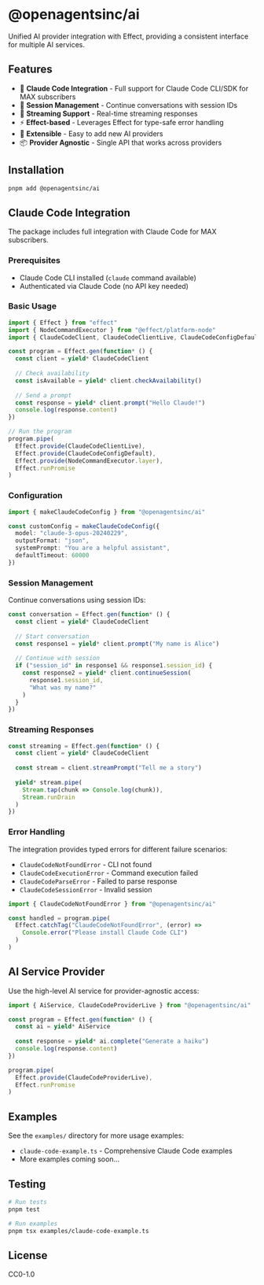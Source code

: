 # @openagentsinc/ai

Unified AI provider integration with Effect, providing a consistent interface for multiple AI services.

## Features

- 🤖 **Claude Code Integration** - Full support for Claude Code CLI/SDK for MAX subscribers
- 🔄 **Session Management** - Continue conversations with session IDs
- 🌊 **Streaming Support** - Real-time streaming responses
- ⚡ **Effect-based** - Leverages Effect for type-safe error handling
- 🔌 **Extensible** - Easy to add new AI providers
- 📦 **Provider Agnostic** - Single API that works across providers

## Installation

```bash
pnpm add @openagentsinc/ai
```

## Claude Code Integration

The package includes full integration with Claude Code for MAX subscribers.

### Prerequisites

- Claude Code CLI installed (`claude` command available)
- Authenticated via Claude Code (no API key needed)

### Basic Usage

```typescript
import { Effect } from "effect"
import { NodeCommandExecutor } from "@effect/platform-node"
import { ClaudeCodeClient, ClaudeCodeClientLive, ClaudeCodeConfigDefault } from "@openagentsinc/ai"

const program = Effect.gen(function* () {
  const client = yield* ClaudeCodeClient
  
  // Check availability
  const isAvailable = yield* client.checkAvailability()
  
  // Send a prompt
  const response = yield* client.prompt("Hello Claude!")
  console.log(response.content)
})

// Run the program
program.pipe(
  Effect.provide(ClaudeCodeClientLive),
  Effect.provide(ClaudeCodeConfigDefault),
  Effect.provide(NodeCommandExecutor.layer),
  Effect.runPromise
)
```

### Configuration

```typescript
import { makeClaudeCodeConfig } from "@openagentsinc/ai"

const customConfig = makeClaudeCodeConfig({
  model: "claude-3-opus-20240229",
  outputFormat: "json",
  systemPrompt: "You are a helpful assistant",
  defaultTimeout: 60000
})
```

### Session Management

Continue conversations using session IDs:

```typescript
const conversation = Effect.gen(function* () {
  const client = yield* ClaudeCodeClient
  
  // Start conversation
  const response1 = yield* client.prompt("My name is Alice")
  
  // Continue with session
  if ("session_id" in response1 && response1.session_id) {
    const response2 = yield* client.continueSession(
      response1.session_id,
      "What was my name?"
    )
  }
})
```

### Streaming Responses

```typescript
const streaming = Effect.gen(function* () {
  const client = yield* ClaudeCodeClient
  
  const stream = client.streamPrompt("Tell me a story")
  
  yield* stream.pipe(
    Stream.tap(chunk => Console.log(chunk)),
    Stream.runDrain
  )
})
```

### Error Handling

The integration provides typed errors for different failure scenarios:

- `ClaudeCodeNotFoundError` - CLI not found
- `ClaudeCodeExecutionError` - Command execution failed
- `ClaudeCodeParseError` - Failed to parse response
- `ClaudeCodeSessionError` - Invalid session

```typescript
import { ClaudeCodeNotFoundError } from "@openagentsinc/ai"

const handled = program.pipe(
  Effect.catchTag("ClaudeCodeNotFoundError", (error) =>
    Console.error("Please install Claude Code CLI")
  )
)
```

## AI Service Provider

Use the high-level AI service for provider-agnostic access:

```typescript
import { AiService, ClaudeCodeProviderLive } from "@openagentsinc/ai"

const program = Effect.gen(function* () {
  const ai = yield* AiService
  
  const response = yield* ai.complete("Generate a haiku")
  console.log(response.content)
})

program.pipe(
  Effect.provide(ClaudeCodeProviderLive),
  Effect.runPromise
)
```

## Examples

See the `examples/` directory for more usage examples:

- `claude-code-example.ts` - Comprehensive Claude Code examples
- More examples coming soon...

## Testing

```bash
# Run tests
pnpm test

# Run examples
pnpm tsx examples/claude-code-example.ts
```

## License

CC0-1.0